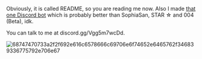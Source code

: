Obviously, it is called README, so you are reading me now. Also I made [that one Discord bot](https://discord.com/api/oauth2/authorize?client_id=972909603924869201&permissions=8&scope=bot%20applications.commands) which is probably better than SophiaSan, STAR ☆ and 004 (Beta), idk.

You can talk to me at discord.gg/Vgg5m7wcDd.

![68747470733a2f2f692e616c6578666c69706e6f74652e6465762f346839336775792e706e67](https://user-images.githubusercontent.com/93827026/202900300-f932af1f-84e7-4f46-9f9f-92f4f81ad233.png)
